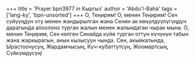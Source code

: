 +++
title = 'Prayer bpn3977 in Кыргыз'
author = 'Abdu'l-Bahá'
tags = ['lang-ky', 'bpn-unsorted']
+++
О, Теңирим! О, менин Теңирим! Сен сүйүүңдүн оту менен жандырылган жана Сенин ак көңүлдүүлүгүңдүн дарагында алоолоно турган жалын менен жалындаган чырак мына. О, менин Теңирим, Сен келген Синайда күйө турган оттун күчүнүн табын жана жаркырагын, анын кызысуун чында. Сен, акыйкатында, Ырастоочусуң, Жардамчысың, Күч-кубаттутсуң, Жоомартсың, Сүйкүмдүсүң!
